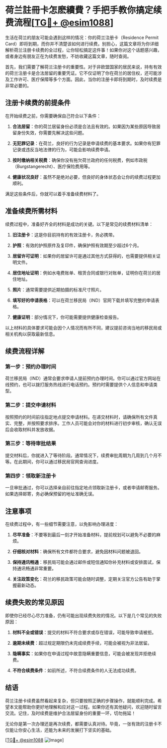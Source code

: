 # 荷兰註冊卡怎麽續費？手把手教你搞定续费流程[[TG💪+ @esim1088](https://t.me/s/esim1088)]

生活在荷兰的朋友可能会遇到这样的情况：你的荷兰注册卡（Residence Permit Card）即将到期，而你并不清楚该如何进行续费。别担心，这篇文章将为你详细解析荷兰注册卡续费的全过程，让你轻松搞定这件事！如果你对这个话题感兴趣，或者身边有朋友正在为续费发愁，不妨收藏这篇文章，随时查阅。

首先，我们需要了解荷兰注册卡的重要性。对于非欧盟国家的居民来说，持有有效的荷兰注册卡是合法居留的重要凭证。它不仅证明了你在荷兰的居住权，还可能涉及工作许可、医疗保障等多个方面。因此，当你的注册卡即将到期时，及时续费是非常必要的。

## 注册卡续费的前提条件

在开始续费之前，你需要确保自己符合以下条件：

1. **合法居留**：你的荷兰居留身份必须是合法且有效的。如果因为某些原因导致居留身份失效，你需要先解决这些问题。
   
2. **无犯罪记录**：在荷兰，良好的行为记录是申请续费的基本要求。如果你有犯罪记录或违反当地法律的行为，可能会影响续费申请。

3. **按时缴纳相关税费**：确保你没有拖欠荷兰政府的任何税费，例如市政税（Burgstangerecht）、医疗保险费用等。

4. **健康状况良好**：虽然不是绝对必要，但良好的身体状态会让你的续费过程更加顺利。

满足这些条件后，你就可以着手准备续费材料了。

## 准备续费所需材料

续费过程中，准备好齐全的材料是成功的关键。以下是常见的续费材料清单：

1. **旧注册卡**：这是你目前持有的有效注册卡，务必携带。

2. **护照**：有效的护照原件及复印件，确保护照有效期至少超过6个月。

3. **居留许可证明**：如果你的居留许可是通过其他方式获得的，也需要提供相关证明文件。

4. **居住地址证明**：例如水电费账单、租赁合同或银行对账单，证明你在荷兰的居住地址。

5. **照片**：通常需要提供近期拍摄的标准尺寸照片。

6. **填写好的申请表格**：可以在荷兰移民局（IND）官网下载并填写完整的申请表格。

7. **健康证明**：部分情况下，你可能需要提供健康检查报告。

以上材料的具体要求可能会因个人情况而有所不同，建议提前咨询当地的移民局或相关机构以获取最新信息。

## 续费流程详解

### 第一步：预约办理时间

荷兰移民局（IND）通常会要求申请人提前预约办理时间。你可以通过官方网站在线预约，也可以拨打服务热线进行电话预约。预约时需要提供个人信息和申请类型。

### 第二步：提交申请材料

按照预约的时间前往指定地点提交申请材料。在递交材料时，请确保所有文件真实、完整，并按照要求排序。工作人员可能会对你的材料进行初步审核，确认无误后会收取材料并发放收据。

### 第三步：等待审批结果

提交材料后，你就进入了等待阶段。通常情况下，续费审批周期为几周到几个月不等。在此期间，你可以通过移民局官网查询进度。

### 第四步：领取新注册卡

一旦审批通过，你可以选择亲自前往指定地点领取新注册卡，或者申请邮寄服务。如果选择邮寄，务必确保预留的地址准确无误。

## 注意事项

在续费过程中，有一些细节需要注意，以免影响办理进度：

1. **尽早准备**：不要等到最后一刻才开始准备材料，提前规划可以避免不必要的麻烦。

2. **仔细核对材料**：确保所有文件都符合要求，避免因材料问题被退回。

3. **保持通讯畅通**：移民局可能会通过邮件或短信通知你补充材料或安排面试，保持通讯畅通非常重要。

4. **关注政策变化**：荷兰的移民政策可能会随时调整，定期关注官方公告有助于掌握最新动态。

## 续费失败的常见原因

即使你已经尽心尽力准备，仍有可能出现续费失败的情况。以下是几个常见的失败原因：

1. **材料不全或错误**：提交的材料不符合要求或存在错误，可能导致申请被拒。

2. **逾期未续费**：超过规定期限仍未完成续费手续，可能会被视为非法居留。

3. **隐瞒事实**：如果你在申请过程中故意隐瞒重要信息，可能会被发现并拒绝续费。

4. **不符合续费条件**：如前所述，不符合续费条件的人无法成功续费。

## 结语

荷兰注册卡续费虽然看起来复杂，但只要按照正确的步骤操作，就能顺利完成。希望本文能帮助你更好地理解和应对这一过程。如果你还有其他疑问，欢迎随时留言交流。记住，及时续费是维护合法居留身份的重要一环，切勿拖延！

无论你是第一次办理还是再次续费，都需要认真对待。毕竟，一张有效的注册卡不仅能让你安心生活，还能为未来的发展打下坚实的基础。

[[TG💪+ @esim1088](https://t.me/s/esim1088) ![Image](https://i.postimg.cc/4NQfJmqS/Snipaste-2025-05-13-00-14-12.png)]